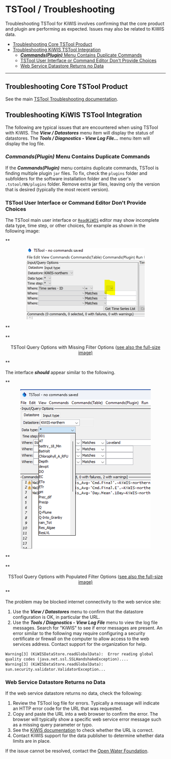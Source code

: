# TSTool / Troubleshooting #

Troubleshooting TSTool for KiWIS involves confirming that the core product and plugin are performing as expected.
Issues may also be related to KiWIS data.

*   [Troubleshooting Core TSTool Product](#troubleshooting-core-tstool-product)
*   [Troubleshooting KiWIS TSTool Integration](#troubleshooting-kiwis-tstool-integration)
    +   [***Commands(Plugin)*** Menu Contains Duplicate Commands](#commandsplugin-menu-contains-duplicate-commands)
    +   [TSTool User Interface or Command Editor Don't Provide Choices](#tstool-user-interface-or-command-editor-dont-provide-choices)
    +   [Web Service Datastore Returns no Data](#web-service-datastore-returns-no-data)

------------------

## Troubleshooting Core TSTool Product ##

See the main [TSTool Troubleshooting documentation](https://opencdss.state.co.us/tstool/latest/doc-user/troubleshooting/troubleshooting/).

## Troubleshooting KiWIS TSTool Integration ##

The following are typical issues that are encountered when using TSTool with KiWIS.
The ***View / Datastores*** menu item will display the status of datastores.
The ***Tools / Diagnostics - View Log File...*** menu item will display the log file.

### ***Commands(Plugin)*** Menu Contains Duplicate Commands ###

If the ***Commands(Plugin)*** menu contains duplicate commands,
TSTool is finding multiple plugin `jar` files.
To fix, check the `plugins` folder and subfolders for the software installation folder
and the user's `.tstool/NN/plugins` folder.
Remove extra jar files, leaving only the version that is desired (typically the most recent version).

### TSTool User Interface or Command Editor Don't Provide Choices ###

The TSTool main user interface or [`ReadKiWIS`](../command-ref/ReadKiWIS/ReadKiWIS.md) editor may
show incomplete data type, time step, or other choices, for example as shown in the following image:

**<p style="text-align: center;">
![missing-filter-choices-problem](missing-filter-choices-problem.png)
</p>**

**<p style="text-align: center;">
TSTool Query Options with Missing Filter Options (<a href="../missing-filter-choices-problem.png">see also the full-size image)</a>
</p>**

The interface ***should*** appear similar to the following.

**<p style="text-align: center;">
![missing-filter-choices-ok](missing-filter-choices-ok.png)
</p>**

**<p style="text-align: center;">
TSTool Query Options with Populated Filter Options (<a href="../missing-filter-choices-ok.png">see also the full-size image)</a>
</p>**

The problem may be blocked internet connectivity to the web service site:

1.  Use the ***View / Datastores*** menu to confirm that the datastore configuration is OK, in particular the URL.
2.  Use the ***Tools / Diagnostics - View Log File*** menu to view the log file messages.
    Search for "KiWIS" to see if error messages are present.
    An error similar to the following may require configuring a security certificate or firewall on the computer
    to allow access to the web services address.
    Contact support for the organization for help.

```
Warning[3] (KiWISDataStore.readGlobalData):  Error reading global quality codes (java.net.ssl.SSLHandshakeException)....
Warning[3] (KiWISDataStore.readGlobalData):  sun.security.validator.ValidatorException...
```

### Web Service Datastore Returns no Data ###

If the web service datastore returns no data, check the following:

1.  Review the TSTool log file for errors.
    Typically a message will indicate an HTTP error code for the URL that was requested.
2.  Copy and paste the URL into a web browser to confirm the error.
    The browser will typically show a specific web service error message such as a
    missing query parameter or typo.
3.  See the [KiWIS documentation](https://data.northernwater.org/KiWIS/KiWIS?datasource=0&service=kisters&type=queryServices&request=getrequestinfo)
    to check whether the URL is correct.
4.  Contact KiWIS support for the data publisher to determine whether data limits are in place.

If the issue cannot be resolved, contact the [Open Water Foundation](https://openwaterfoundation.org/about-owf/staff/).
